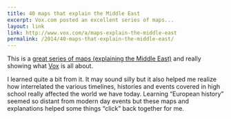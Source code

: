 ```yaml
---
title: 40 maps that explain the Middle East
excerpt: Vox.com posted an excellent series of maps...
layout: link
link: http://www.vox.com/a/maps-explain-the-middle-east
permalink: /2014/40-maps-that-explain-the-middle-east/
---
```

This is a [great series of maps (explaining the Middle East)][1] and really showing what [Vox][2] is all about. 

I learned quite a bit from it. It may sound silly but it also helped me realize how interrelated the various timelines, histories and events covered in high school really affected the world we have today. Learning &#8220;European history&#8221; seemed so distant from modern day events but these maps and explanations helped some things &#8220;click&#8221; back together for me.

 [1]: http://www.vox.com/a/maps-explain-the-middle-east
 [2]: http://vox.com/